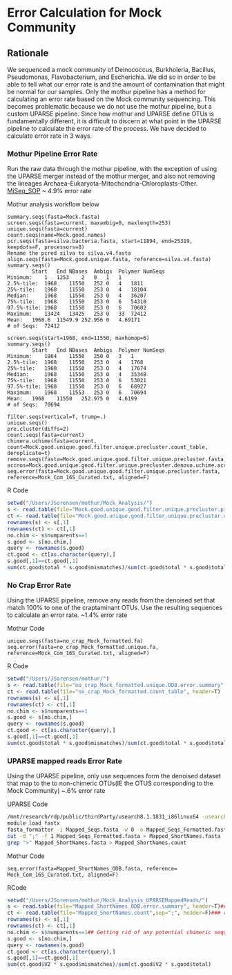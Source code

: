 # Error Calculation for Mock Community
## Rationale
We sequenced a mock community of Deinococcus, Burkholeria, Bacillus, Pseudomonas, Flavobacterium, and Escherichia. We did so in order to be able to tell what our error rate is and the amount of contamination that might be normal for our samples. Only the mothur pipeline has a method for calculating an error rate based on the Mock community sequencing. This becomes problematic because we do not use the mothur pipeline, but a custom UPARSE pipeline. Since how mothur and UPARSE define OTUs is fundamentally different, it is difficult to discern at what point in the UPARSE pipeline to calculate the error rate of the process. We have decided to calculate error rate in 3 ways.

### Mothur Pipeline Error Rate
Run the raw data through the mothur pipeline, with the exception of using the UPARSE merger instead of the mothur merger, and also not removing the lineages Archaea-Eukaryota-Mitochondria-Chloroplasts-Other. [MiSeq_SOP](http://www.mothur.org/wiki/MiSeq_SOP) ~ 4.9% error rate

Mothur analysis workflow below
```
summary.seqs(fasta=Mock.fasta)
screen.seqs(fasta=current, maxambig=0, maxlength=253)
unique.seqs(fasta=current)
count.seqs(name=Mock.good.names)
pcr.seqs(fasta=silva.bacteria.fasta, start=11894, end=25319, keepdots=F, processors=8)
Rename the pcred silva to silva.v4.fasta
align.seqs(fasta=Mock.good.unique.fasta, reference=silva.v4.fasta)
summary.seqs()
		Start	End	NBases	Ambigs	Polymer	NumSeqs
Minimum:	1	1253	2	0	1	1
2.5%-tile:	1968	11550	252	0	4	1811
25%-tile:	1968	11550	253	0	4	18104
Median: 	1968	11550	253	0	4	36207
75%-tile:	1968	11550	253	0	6	54310
97.5%-tile:	1968	11550	253	0	6	70602
Maximum:	13424	13425	253	0	33	72412
Mean:	1968.6	11549.9	252.956	0	4.69171
# of Seqs:	72412

screen.seqs(start=1968, end=11550, maxhomop=6)
summary.seqs()
		Start	End	NBases	Ambigs	Polymer	NumSeqs
Minimum:	1964	11550	250	0	3	1
2.5%-tile:	1968	11550	253	0	4	1768
25%-tile:	1968	11550	253	0	4	17674
Median: 	1968	11550	253	0	4	35348
75%-tile:	1968	11550	253	0	6	53021
97.5%-tile:	1968	11550	253	0	6	68927
Maximum:	1968	11553	253	0	6	70694
Mean:	1968	11550	252.975	0	4.6199
# of Seqs:	70694

filter.seqs(vertical=T, trump=.)
unique.seqs()
pre.cluster(diffs=2)
count.seqs(fasta=current)
chimera.uchime(fasta=current, count=Mock.good.unique.good.filter.unique.precluster.count_table, dereplicate=t)
remove.seqs(fasta=Mock.good.unique.good.filter.unique.precluster.fasta, accnos=Mock.good.unique.good.filter.unique.precluster.denovo.uchime.accnos)
seq.error(fasta=Mock.good.unique.good.filter.unique.precluster.fasta, reference=Mock_Com_16S_Curated.txt, aligned=F)
```
R Code
```r
setwd("/Users/JSorensen/mothur/Mock_Analysis/")
s <- read.table(file="Mock.good.unique.good.filter.unique.precluster.pick.error.summary", header=T)
ct <- read.table(file="Mock.good.unique.good.filter.unique.precluster.count_table", header=T)
rownames(s) <- s[,1]
rownames(ct) <- ct[,1]
no.chim <- s$numparents==1
s.good <- s[no.chim,]
query <- rownames(s.good)
ct.good <- ct[as.character(query),]
s.good[,1]==ct.good[,1]
sum(ct.good$total * s.good$mismatches)/sum(ct.good$total * s.good$total)
```


### No Crap Error Rate
 Using the UPARSE pipeline, remove any reads from the denoised set that match 100% to one of the craptaminant OTUs. Use the resulting sequences to calculate an error rate. ~1.4% error rate



Mothur Code
```
unique.seqs(fasta=no_crap_Mock_formatted.fa)
seq.error(fasta=no_crap_Mock_formatted.unique.fa, reference=Mock_Com_16S_Curated.txt, aligned=F)
```

R Code
```r
setwd("/Users/JSorensen/mothur/")
s <- read.table(file="no_crap_Mock_formatted.unique.ODB.error.summary", header=T)
ct <- read.table(file="no_crap_Mock_formatted.count_table", header=T)
rownames(s) <- s[,1]
rownames(ct) <- ct[,1]
no.chim <- s$numparents==1
s.good <- s[no.chim,]
query <- rownames(s.good)
ct.good <- ct[as.character(query),]
s.good[,1]==ct.good[,1]
sum(ct.good$total * s.good$mismatches)/sum(ct.good$total * s.good$total)
```

### UPARSE mapped reads Error Rate
Using the UPARSE pipeline, only use sequences form the denoised dataset that map to the to non-chimeric OTUs(IE the OTUS corresponding to the Mock Community) ~.6% error rate

UPARSE Code
```bash
/mnt/research/rdp/public/thirdParty/usearch8.1.1831_i86linux64 -usearch_global ../../Shade_WorkingSpace/Centralia_MockCom/denoised.fq -db ../../Shade_WorkingSpace/Centralia_MockCom/mock_denoised_NoChimeraRef_otus.fa -strand plus -id 0.97 -uc map_denoised.uc -otutabout Mock_OTU_table.txt -matched Mapped_Seqs.fasta
module load fastx
fasta_formatter -i Mapped_Seqs.fasta -w 0 -o Mapped_Seqs_Formatted.fasta
cut -d ";" -f 1 Mapped_Seqs_Formatted.fasta > Mapped_ShortNames.fasta
grep ">" Mapped_ShortNames.fasta > Mapped_ShortNames.count
```

Mothur Code
```
seq.error(fasta=Mapped_ShortNames_ODB.fasta, reference= Mock_Com_16S_Curated.txt, aligned=F)
```
RCode
```R
setwd("/Users/JSorensen/mothur/Mock_Analysis_UPARSEMappedReads/")
s <- read.table(file="Mapped_ShortNames_ODB.error.summary", header=T)### read in the result file from seq.error in mothur
ct <- read.table(file="Mapped_ShortNames.count",sep=";", header=F)### read in the fasta headers from the denoised reads from UPARSE that mapped to our OTUs
rownames(s) <- s[,1]
rownames(ct) <- ct[,1]
no.chim <- s$numparents==1## Getting rid of any potential chimeric sequences
s.good <- s[no.chim,]
query <- rownames(s.good)
ct.good <- ct[as.character(query),]
s.good[,1]==ct.good[,1]
sum(ct.good$V2 * s.good$mismatches)/sum(ct.good$V2 * s.good$total)
```
